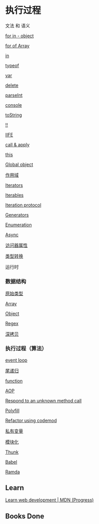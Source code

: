 # 执行过程

文法 和 语义

[for in - object](JavaScript/for%20in%20object.md)

[for of Array](JavaScript/for%20of%20Array.md)

[in]()

[typeof]()

[var](../wen-fa-he-yu-yi/var.md)

[delete](../wen-fa-he-yu-yi/delete.md)

[parseInt](../wen-fa-he-yu-yi/parseint.md)

[console](../wen-fa-he-yu-yi/console.md)

[toString](../wen-fa-he-yu-yi/tostring.md)

[!!]()

[IIFE]()

[call & apply](JavaScript/this/call%20apply.md)

[this](../wen-fa-he-yu-yi/this.md)

[Global object](JavaScript/Global%20object.md)

[作用域](JavaScript/Untitled%201.md)

[Iterators](../wen-fa-he-yu-yi/iterators.md)

[Iterables](../wen-fa-he-yu-yi/iterables.md)

[Iteration protocol](JavaScript/Iteration%20protocol.md)

[Generators](../wen-fa-he-yu-yi/generators.md)

[Enumeration](../wen-fa-he-yu-yi/enumeration.md)

[Async](async.md)

[访问器属性](JavaScript/Untitled%202.md)

[类型转换](JavaScript/Untitled%203.md)

运行时

### 数据结构

[原始类型](JavaScript/Untitled%204.md)

[Array](../shu-ju-jie-gou/array/)

[Object](object-2/object.md)

[Regex](regex.md)

[深拷贝](JavaScript/Untitled%205.md)

### 执行过程（算法）

[event loop](JavaScript/event%20loop.md)

[尾递归](JavaScript/Untitled%206.md)

[function](function/)

[AOP](aop.md)

[Respond to an unknown method call](JavaScript/Respond%20to%20an%20unknown%20method%20call.md)

[Polyfill](gong-cheng/polyfill.md)

[Refactor using codemod](JavaScript/Refactor%20using%20codemod.md)

[私有变量](JavaScript/Untitled%207.md)

[模块化](JavaScript/Untitled%208.md)

[Thunk](thunk.md)

[Babel](babel/)

[Ramda](ramda.md)

## Learn

[Learn web development \| MDN \(Progress\)](JavaScript/Learn%20web%20development%20MDN%20Progress.md)

## Books Done

